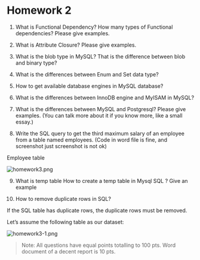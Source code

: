 # Homework 2

1. What is Functional Dependency? How many types of Functional dependencies? Please give examples.

2. What is Attribute Closure? Please give examples.

3. What is the blob type in MySQL? That is the difference between blob and binary type?

4. What is the differences between Enum and Set data type?

5. How to get available database engines in MySQL database?

6. What is the differences between InnoDB engine and MyISAM in MySQL?

7. What is the differences between MySQL and Postgresql? Please give examples. (You can talk more about it if you know more, like a small essay.)

8. Write the SQL query to get the third maximum salary of an employee from a table named employees. (Code in word file is fine,  and screenshot just screenshot is not ok)

Employee table

![homework3.png](https://kevinli-webbertech.github.io/blog/images/advanced_database/homework3.png)

9. What is temp table How to create a temp table in Mysql SQL ? Give an example

10. How to remove duplicate rows in SQL?

If the SQL table has duplicate rows, the duplicate rows must be removed.

Let’s assume the following table as our dataset:

![homework3-1.png](https://kevinli-webbertech.github.io/blog/images/advanced_database/homewor3-1.png)

> Note: All questions have equal points totalling to 100 pts. Word document of a decent report is 10 pts.